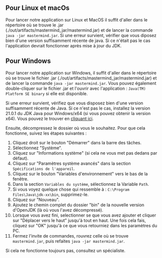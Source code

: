 ## Pour Linux et macOs

Pour lancer notre application sur Linux et MacOS il suffit d'aller dans le répertoire où se trouve le .jar (./out/artifacts/mastermind_jar/mastermind.jar) et de lancer
la commande ``java -jar mastermind.jar``.
Si une erreur survient, vérifier que vous diposez bien d'une version suffisamment récente de java.
Si ce n'était pas le cas l'application devrait fonctionner après mise à jour du JDK.

## Pour Windows

Pour lancer notre application sur Windows, il suffit d'aller dans le répertoire où se trouve le fichier .jar (./out/artifacts/mastermind_jar/mastermind.jar) et de lancer la commande ``java -jar mastermind.jar``. Vous pouvez également double-cliquer sur le fichier .jar et l'ouvrir avec l'application : `Java(TM) Platform SE binary` si elle est disponible.

Si une erreur survient, vérifiez que vous disposez bien d'une version suffisamment récente de Java. Si ce n'est pas le cas, installez la version 21.0.1 du JDK Java pour Windows/x64 (si vous pouvez obtenir la version x64). Vous pouvez le trouver en [cliquant ici](https://jdk.java.net/21/).

Ensuite, décompressez le dossier où vous le souhaitez. Pour que cela fonctionne, suivez les étapes suivantes :

1. Cliquez droit sur le bouton "Démarrer" dans la barre des tâches.
2. Sélectionnez "Système".
3. Cliquez sur "Informations système" (si cela ne vous met pas dedans par défaut).
4. Cliquez sur "Paramètres système avancés" dans la section `Spécifications de l'appareil`.
5. Cliquez sur le bouton "Variables d'environnement" vers le bas de la fenêtre.
6. Dans la section `Variables du système`, sélectionnez la Variable `Path`.
7. Si vous voyez quelque chose qui ressemble à : `C:\Program Files\Java\jdk-xx\bin`, supprimez-le.
8. Cliquez sur "Nouveau".
9. Ajoutez le chemin complet du dossier "bin" de la nouvelle version d'OpenJDK (là où vous l'avez décompressé).
10. Lorsque vous avez fini, selectionner se que vous avez ajouter et cliquer sur "Déplacer vers le haut" jusqu'à tout en haut. Une fois cela fais, cliquez sur "OK" jusqu'à ce que vous retourniez dans les paramètres du PC.
11. Fermez l'invite de commandes, rouvrez celle où se trouve `mastermind.jar`, puis refaites ``java -jar mastermind.jar``.

Si cela ne fonctionne toujours pas, consultez un spécialiste.
